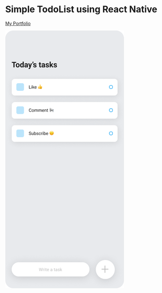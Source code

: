 # Simple TodoList using React Native
<p>
  <a href="https://www.deelesisuanu.com/">
  My Portfolio</a>
</p>
<img src="./mockup.png" />
